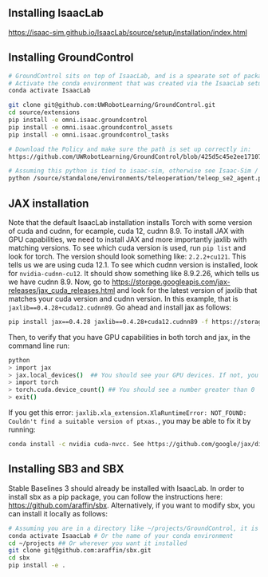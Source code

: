## Installing IsaacLab
https://isaac-sim.github.io/IsaacLab/source/setup/installation/index.html

## Installing GroundControl

```bash
# GroundControl sits on top of IsaacLab, and is a spearate set of packages.
# Activate the conda environment that was created via the IsaacLab setup.
conda activate IsaacLab

git clone git@github.com:UWRobotLearning/GroundControl.git
cd source/extensions
pip install -e omni.isaac.groundcontrol
pip install -e omni.isaac.groundcontrol_assets
pip install -e omni.isaac.groundcontrol_tasks

# Download the Policy and make sure the path is set up correctly in:
https://github.com/UWRobotLearning/GroundControl/blob/425d5c45e2ee17107748571ec5bf12a4d81df53e/source/extensions/omni.isaac.groundcontrol_tasks/omni/isaac/groundcontrol_tasks/manager_based/navigation/config/spot/navigation_env_cfg.py#L54

# Assuming this python is tied to isaac-sim, otherwise see Isaac-Sim / IsaacLab docs:
python /source/standalone/environments/teleoperation/teleop_se2_agent.py --task Isaac-Navigation-Flat-Spot-Play-v0 --num_envs 1 --teleop_device keyboard
```

## JAX installation

Note that the default IsaacLab installation installs Torch with some version of cuda and cudnn, for ecample, cuda 12, cudnn 8.9. To install JAX with GPU capabilities, we need to install JAX and more importantly jaxlib with matching versions. To see which cuda version is used, run `pip list` and look for torch. The version should look something like: `2.2.2+cu121`. This tells us we are using cuda 12.1. To see which cudnn version is installed, look for `nvidia-cudnn-cu12`. It should show something like 8.9.2.26, which tells us we have cudnn 8.9. Now, go to https://storage.googleapis.com/jax-releases/jax_cuda_releases.html and look for the latest version of jaxlib that matches your cuda version and cudnn version. In this example, that is `jaxlib==0.4.28+cuda12.cudnn89`. Go ahead and install jax as follows:

```bash
pip install jax==0.4.28 jaxlib==0.4.28+cuda12.cudnn89 -f https://storage.googleapis.com/jax-releases/jax_cuda_releases.html
```

Then, to verify that you have GPU capabilities in both torch and jax, in the command line run:

```bash
python
> import jax
> jax.local_devices()  ## You should see your GPU devices. If not, you haven’t installed the right version
> import torch
> torch.cuda.device_count() ## You should see a number greater than 0
> exit()
```

If you get this error: `jaxlib.xla_extension.XlaRuntimeError: NOT_FOUND: Couldn't find a suitable version of ptxas.`, you may be able to fix it by running: 

```bash
conda install -c nvidia cuda-nvcc. See https://github.com/google/jax/discussions/6843.
```

## Installing SB3 and SBX

Stable Baselines 3 should already be installed with IsaacLab. In order to install sbx as a pip package, you can follow the instructions here: https://github.com/araffin/sbx. Alternatively, if you want to modify sbx, you can install it locally as follows:

```bash
# Assuming you are in a directory like ~/projects/GroundControl, it is advisable to install sbx in ~/projects for cleaner version control.
conda activate IsaacLab # Or the name of your conda environment
cd ~/projects ## Or wherever you want it installed
git clone git@github.com:araffin/sbx.git
cd sbx
pip install -e .
```

